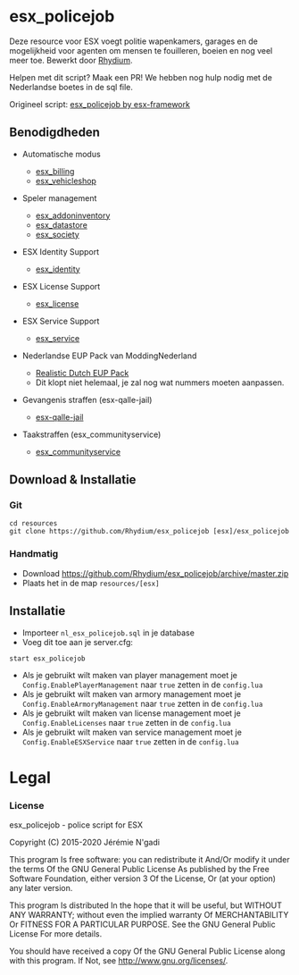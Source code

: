 # esx_policejob

Deze resource voor ESX voegt politie wapenkamers, garages en de mogelijkheid voor agenten om mensen te fouilleren, boeien en nog veel meer toe.
Bewerkt door [Rhydium](https://github.com/Rhydium).

Helpen met dit script? Maak een PR! We hebben nog hulp nodig met de Nederlandse boetes in de sql file.

Origineel script: [esx_policejob by esx-framework](https://github.com/esx-framework/esx_policejob)

## Benodigdheden
* Automatische modus
  * [esx_billing](https://github.com/ESX-Org/esx_billing)
  * [esx_vehicleshop](https://github.com/ESX-Org/esx_vehicleshop)

* Speler management
  * [esx_addoninventory](https://github.com/ESX-Org/esx_addoninventory)
  * [esx_datastore](https://github.com/ESX-Org/esx_datastore)
  * [esx_society](https://github.com/ESX-Org/esx_society)

* ESX Identity Support
  * [esx_identity](https://github.com/ESX-Org/esx_identity)

* ESX License Support
  * [esx_license](https://github.com/ESX-Org/esx_license)

* ESX Service Support
  * [esx_service](https://github.com/ESX-Org/esx_service)

* Nederlandse EUP Pack van ModdingNederland
  * [Realistic Dutch EUP Pack](https://www.gta5-mods.com/player/realistic-dutch-eup-pack)
  * Dit klopt niet helemaal, je zal nog wat nummers moeten aanpassen.

* Gevangenis straffen (esx-qalle-jail)
  * [esx-qalle-jail](https://github.com/qalle-fivem/esx-qalle-jail)

* Taakstraffen (esx_communityservice)
  * [esx_communityservice](https://github.com/ATG-Github/ESX_CommunityService)

## Download & Installatie

### Git
```
cd resources
git clone https://github.com/Rhydium/esx_policejob [esx]/esx_policejob
```

### Handmatig
- Download https://github.com/Rhydium/esx_policejob/archive/master.zip
- Plaats het in de map `resources/[esx]`


## Installatie
- Importeer `nl_esx_policejob.sql` in je database
- Voeg dit toe aan je server.cfg:

```
start esx_policejob
```

   * Als je gebruikt wilt maken van player management moet je `Config.EnablePlayerManagement` naar `true` zetten in de `config.lua`
   * Als je gebruikt wilt maken van armory management moet je `Config.EnableArmoryManagement` naar `true` zetten in de `config.lua`
   * Als je gebruikt wilt maken van license management moet je `Config.EnableLicenses` naar `true` zetten in de `config.lua`
   * Als je gebruikt wilt maken van service management moet je `Config.EnableESXService` naar `true` zetten in de `config.lua`

# Legal
### License
esx_policejob - police script for ESX

Copyright (C) 2015-2020 Jérémie N'gadi

This program Is free software: you can redistribute it And/Or modify it under the terms Of the GNU General Public License As published by the Free Software Foundation, either version 3 Of the License, Or (at your option) any later version.

This program Is distributed In the hope that it will be useful, but WITHOUT ANY WARRANTY; without even the implied warranty Of MERCHANTABILITY Or FITNESS FOR A PARTICULAR PURPOSE. See the GNU General Public License For more details.

You should have received a copy Of the GNU General Public License along with this program. If Not, see http://www.gnu.org/licenses/.